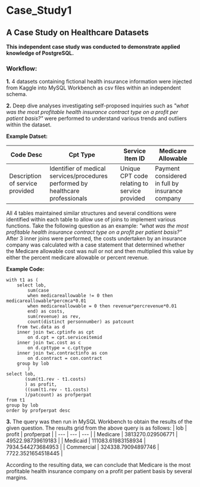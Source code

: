 # Case_Study1
## A Case Study on Healthcare Datasets

**This independent case study was conducted to demonstrate applied knowledge of PostgreSQL.**

### Workflow:

**1.** 4 datasets containing fictional health insurance information were injected from Kaggle into MySQL Workbench as csv files within an independent schema. 

**2.** Deep dive analyses investigating self-proposed inquiries such as *"what was the most profitable health insurance contract type on a profit per patient basis?"* were performed to understand various trends and outliers within the dataset. 

**Example Datset:**

| Code Desc  | Cpt Type | Service Item ID | Medicare Allowable |
| ------------- | ------------- | ------------- | ------------- |
| Description of service provided  | Identifier of medical services/procedures performed by healthcare professionals | Unique CPT code relating to service provided | Payment considered in full by insurance company  |


All 4 tables maintained similar structures and several conditions were identified within each table to allow use of joins to implement various functions. Take the following question as an example: *"what was the most profitable health insurance contract type on a profit per patient basis?"* After 3 inner joins were performed, the costs undertaken by an insurance company was calculated with a case statement that determined whether the Medicare allowable cost was null or not and then multiplied this value by either the percent medicare allowable or percent revenue.

**Example Code:**
```
with t1 as (
	select lob,
		sum(case 
		when medicareallowable != 0 then medicareallowable*percmca*0.01
		when medicareallowable = 0 then revenue*percrevenue*0.01
		end) as costs,
        sum(revenue) as rev,
        count(distinct personnumber) as patcount
	from twc.data as d
    inner join twc.cptinfo as cpt 
		on d.cpt = cpt.serviceitemid
	inner join twc.cost as c
		on d.cpttype = c.cpttype
	inner join twc.contractinfo as con
		on d.contract = con.contract
	group by lob
        )
select lob, 
	   (sum(t1.rev - t1.costs)
       ) as profit,
       ((sum(t1.rev - t1.costs)
       )/patcount) as profperpat
from t1
group by lob
order by profperpat desc
```

**3.** The query was then run in MySQL Workbench to obtain the results of the given question. The results grid from the above query is as follows:
| lob | profit | profperpat |
| --- | --- | --- |
| Medicare | 3813270.029506771 | 49522.98739619183 |
| Medicaid | 111083.61983158934 | 7934.544273684953 |
| Commercial | 324338.79094897746 | 7722.3521654518445 |

According to the resulting data, we can conclude that Medicare is the most profitable health insurance company on a profit per patient basis by several margins. 

